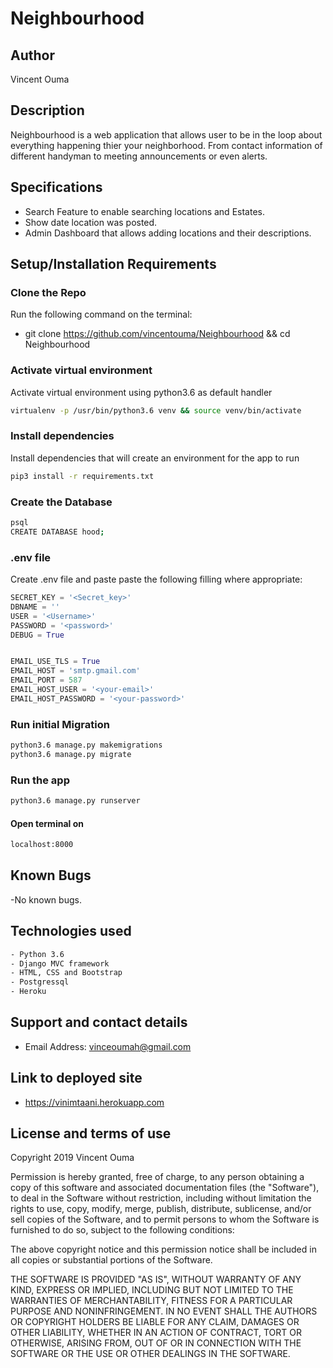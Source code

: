 # Neighbourhood
## Author
Vincent Ouma

## Description
Neighbourhood is a web application that allows user to be in the loop about everything happening thier your neighborhood. From contact information of different handyman to meeting announcements or even alerts.

## Specifications
- Search Feature to enable searching locations and Estates.
- Show date location was posted.
- Admin Dashboard that allows adding locations and their descriptions.


## Setup/Installation Requirements

### Clone the Repo
Run the following command on the terminal:
- git clone https://github.com/vincentouma/Neighbourhood && cd Neighbourhood

### Activate virtual environment

Activate virtual environment using python3.6 as default handler

```sh
virtualenv -p /usr/bin/python3.6 venv && source venv/bin/activate
```

### Install dependencies

Install dependencies that will create an environment for the app to run

```sh
pip3 install -r requirements.txt
```

### Create the Database

```sh
psql
CREATE DATABASE hood;
```

### .env file
Create .env file and paste paste the following filling where appropriate:

```python
SECRET_KEY = '<Secret_key>'
DBNAME = ''
USER = '<Username>'
PASSWORD = '<password>'
DEBUG = True


EMAIL_USE_TLS = True
EMAIL_HOST = 'smtp.gmail.com'
EMAIL_PORT = 587
EMAIL_HOST_USER = '<your-email>'
EMAIL_HOST_PASSWORD = '<your-password>'
```

### Run initial Migration
```sh
python3.6 manage.py makemigrations
python3.6 manage.py migrate
```

### Run the app
```sh
python3.6 manage.py runserver
```
#### Open terminal on
```sh
localhost:8000
```

## Known Bugs
  -No known bugs.  

## Technologies used

```sh
- Python 3.6
- Django MVC framework
- HTML, CSS and Bootstrap
- Postgressql
- Heroku
```

## Support and contact details
 - Email Address: vinceoumah@gmail.com

## Link to deployed site
- https://vinimtaani.herokuapp.com


## License and terms of use

Copyright 2019 Vincent Ouma

Permission is hereby granted, free of charge, to any person obtaining a copy of this software and associated documentation files (the "Software"), to deal in the Software without restriction, including without limitation the rights to use, copy, modify, merge, publish, distribute, sublicense, and/or sell copies of the Software, and to permit persons to whom the Software is furnished to do so, subject to the following conditions:

The above copyright notice and this permission notice shall be included in all copies or substantial portions of the Software.

THE SOFTWARE IS PROVIDED "AS IS", WITHOUT WARRANTY OF ANY KIND, EXPRESS OR IMPLIED, INCLUDING BUT NOT LIMITED TO THE WARRANTIES OF MERCHANTABILITY, FITNESS FOR A PARTICULAR PURPOSE AND NONINFRINGEMENT. IN NO EVENT SHALL THE AUTHORS OR COPYRIGHT HOLDERS BE LIABLE FOR ANY CLAIM, DAMAGES OR OTHER LIABILITY, WHETHER IN AN ACTION OF CONTRACT, TORT OR OTHERWISE, ARISING FROM, OUT OF OR IN CONNECTION WITH THE SOFTWARE OR THE USE OR OTHER DEALINGS IN THE SOFTWARE.



